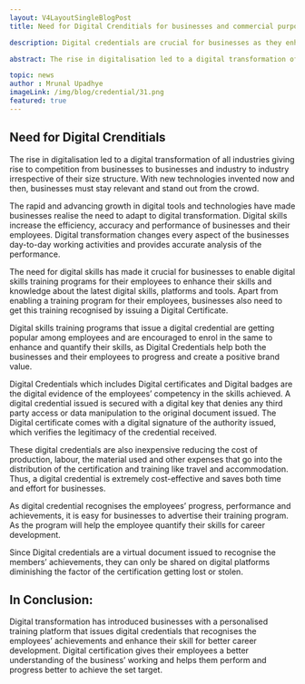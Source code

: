 ```yaml
---
layout: V4LayoutSingleBlogPost
title: Need for Digital Crenditials for businesses and commercial purposes

description: Digital credentials are crucial for businesses as they enhance employees' skills, save costs, and promote career development.

abstract: The rise in digitalisation led to a digital transformation of all industries giving rise to competition from businesses to businesses and industry to industry irrespective of their size structure. With new technologies invented now and then, businesses must stay relevant and stand out from the crowd.

topic: news
author : Mrunal Upadhye
imageLink: /img/blog/credential/31.png
featured: true
---
```

## Need for Digital Crenditials 



The rise in digitalisation led to a digital transformation of all industries giving rise to competition from businesses to businesses and industry to industry irrespective of their size structure. With new technologies invented now and then, businesses must stay relevant and stand out from the crowd.

The rapid and advancing growth in digital tools and technologies have made businesses realise the need to adapt to digital transformation. Digital skills increase the efficiency, accuracy and performance of businesses and their employees. Digital transformation changes every aspect of the businesses day-to-day working activities and provides accurate analysis of the performance.

The need for digital skills has made it crucial for businesses to enable digital skills training programs for their employees to enhance their skills and knowledge about the latest digital skills, platforms and tools. Apart from enabling a training program for their employees, businesses also need to get this training recognised by issuing a Digital Certificate.

Digital skills training programs that issue a digital credential are getting popular among employees and are encouraged to enrol in the same to enhance and quantify their skills, as Digital Credentials help both the businesses and their employees to progress and create a positive brand value.

Digital Credentials which includes Digital certificates and Digital badges are the digital evidence of the employees’ competency in the skills achieved. A digital credential issued is secured with a digital key that denies any third party access or data manipulation to the original document issued. The Digital certificate comes with a digital signature of the authority issued, which verifies the legitimacy of the credential received.

These digital credentials are also inexpensive reducing the cost of production, labour, the material used and other expenses that go into the distribution of the certification and training like travel and accommodation. Thus, a digital credential is extremely cost-effective and saves both time and effort for businesses. 

As digital credential recognises the employees’ progress, performance and achievements, it is easy for businesses to advertise their training program. As the program will help the employee quantify their skills for career development.

Since Digital credentials are a virtual document issued to recognise the members’ achievements, they can only be shared on digital platforms diminishing the factor of the certification getting lost or stolen.

## In Conclusion:

Digital transformation has introduced businesses with a personalised training platform that issues digital credentials that recognises the employees’ achievements and enhance their skill for better career development. Digital certification gives their employees a better understanding of the business’ working and helps them perform and progress better to achieve the set target.






